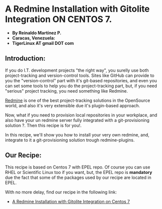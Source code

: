 # A Redmine Installation with Gitolite Integration ON CENTOS 7.

- **By Reinaldo Martínez P.**
- **Caracas, Venezuela:**
- **TigerLinux AT gmail DOT com**


## Introduction:

If you do I.T. development projects "the right way", you surelly use both project-tracking and version-control tools. Sites like GitHub can provide to you the "version-control" part with it's git-based repositories, and even you can set some tools to help you do the project-tracking part, but, if you need "serious" project tracking, you need something like Redmine.

[Redmine](https://www.redmine.org/) is one of the best project-tracking solutions in the OpenSource world, and also it's very extensible due it's plugin-based approach.

Now, what if you need to provision local repositories in your workplace, and also have your un redmine server fully integrated with a git-provisioning solution ?. Then this recipe is for you!.

In this recipe, we'll show you how to install your very own redmine, and, integrate to it a git-provisioning solution trough redmine-plugins.


## Our Recipe:

This recipe is based on Centos 7 with EPEL repo. Of course you can use RHEL or Scientific Linux too if you want, but, the EPEL repo is **mandatory** due the fact that some of the packages used by our recipe are located in EPEL.

With no more delay, find our recipe in the following link:

* [A Redmine Installation with Gitolite Integration on Centos 7](https://github.com/tigerlinux/tigerlinux.github.io/blob/master/recipes/misc/redmine-with-gitolite/RECIPE-redmine-with-gitolite.md "A Redmine Installation with Gitolite Integration on Centos 7")

